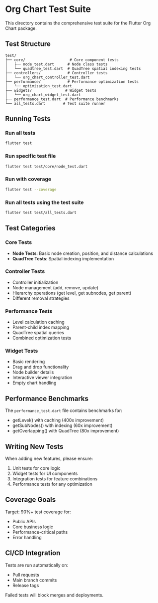 # Org Chart Test Suite

This directory contains the comprehensive test suite for the Flutter Org Chart package.

## Test Structure

```
test/
├── core/                    # Core component tests
│   ├── node_test.dart      # Node class tests
│   └── quadtree_test.dart  # QuadTree spatial indexing tests
├── controllers/            # Controller tests  
│   └── org_chart_controller_test.dart
├── performance/            # Performance optimization tests
│   └── optimization_test.dart
├── widgets/               # Widget tests
│   └── org_chart_widget_test.dart  
├── performance_test.dart  # Performance benchmarks
└── all_tests.dart        # Test suite runner
```

## Running Tests

### Run all tests
```bash
flutter test
```

### Run specific test file
```bash
flutter test test/core/node_test.dart
```

### Run with coverage
```bash
flutter test --coverage
```

### Run all tests using the test suite
```bash
flutter test test/all_tests.dart
```

## Test Categories

### Core Tests
- **Node Tests**: Basic node creation, position, and distance calculations
- **QuadTree Tests**: Spatial indexing implementation

### Controller Tests
- Controller initialization
- Node management (add, remove, update)
- Hierarchy operations (get level, get subnodes, get parent)
- Different removal strategies

### Performance Tests
- Level calculation caching
- Parent-child index mapping
- QuadTree spatial queries
- Combined optimization tests

### Widget Tests
- Basic rendering
- Drag and drop functionality
- Node builder details
- Interactive viewer integration
- Empty chart handling

## Performance Benchmarks

The `performance_test.dart` file contains benchmarks for:
- getLevel() with caching (400x improvement)
- getSubNodes() with indexing (60x improvement)  
- getOverlapping() with QuadTree (80x improvement)

## Writing New Tests

When adding new features, please ensure:
1. Unit tests for core logic
2. Widget tests for UI components
3. Integration tests for feature combinations
4. Performance tests for any optimization

## Coverage Goals

Target: 90%+ test coverage for:
- Public APIs
- Core business logic
- Performance-critical paths
- Error handling

## CI/CD Integration

Tests are run automatically on:
- Pull requests
- Main branch commits
- Release tags

Failed tests will block merges and deployments.